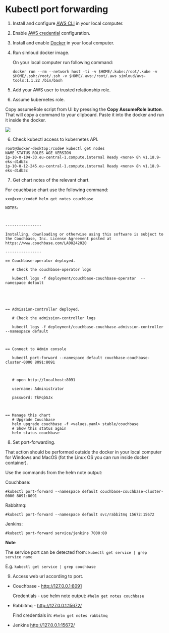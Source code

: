 # Kubectl port forwarding

1. Install and configure [AWS CLI](https://aws.amazon.com/cli/) in your local computer.
2. Enable [AWS credential](https://docs.aws.amazon.com/cli/latest/userguide/cli-configure-files.html) configuration.

2. Install and enable [Docker](https://docs.docker.com/get-docker/) in your local computer.

3. Run simloud docker image.

   On your local computer run following command:

   ```
   docker run --rm --network host -ti -v $HOME/.kube:/root/.kube -v $HOME/.ssh:/root/.ssh -v $HOME/.aws:/root/.aws simloud/aws-tools:1.1.22 /bin/bash
   ```

4. Add your AWS user to trusted relationship role.

5. Assume kubernetes role.

Copy assumeRole script from UI by pressing the **Copy AssumeRole button**. That will copy a command to your clipboard. Paste it into the docker and run it inside the docker.

![](/home/simloud/IdeaProjects/simloud-docs/static/img/kubernetes/kubectl-port-forwarding/image1.png)


6. Check kubectl access to kubernetes API.

```
root@docker-desktop:/code# kubectl get nodes
NAME STATUS ROLES AGE VERSION
ip-10-0-104-33.eu-central-1.compute.internal Ready <none> 8h v1.18.9-eks-d1db3c
ip-10-0-12-245.eu-central-1.compute.internal Ready <none> 8h v1.18.9-eks-d1db3c
```

7. Get chart notes of the relevant chart.

For couchbase chart use the following command:

```
xxx@xxx:/code# helm get notes couchbase

NOTES:



----------------

Installing, downloading or otherwise using this software is subject to the Couchbase, Inc. License Agreement posted at https://www.couchbase.com/LA08242020

----------------

== Couchbase-operator deployed.

   # Check the couchbase-operator logs

   kubectl logs -f deployment/couchbase-couchbase-operator  --namespace default





== Admission-controller deployed.

   # Check the admission-controller logs

   kubectl logs -f deployment/couchbase-couchbase-admission-controller --namespace default



== Connect to Admin console

   kubectl port-forward --namespace default couchbase-couchbase-cluster-0000 8091:8091



   # open http://localhost:8091

   username: Administrator

   password: TkFqbGJx



== Manage this chart
   # Upgrade Couchbase
   helm upgrade couchbase -f <values.yaml> stable/couchbase
   # Show this status again
   helm status couchbase
```

8. Set port-forwarding.

That action should be performed outside the docker in your local computer for Windows and MacOS
(fot the Linux OS you can run inside docker container).

Use the commands from the helm note output:

Couchbase:

```
#kubectl port-forward --namespace default couchbase-couchbase-cluster-0000 8091:8091
```

Rabbitmq:

```
#kubectl port-forward --namespace default svc/rabbitmq 15672:15672
```

Jenkins:

```
#kubectl port-forward service/jenkins 7000:80
```

**Note**

The service port can be detected from: `kubectl get service | grep service name`

E.g. `kubectl get service | grep couchbase`

9. Access web url according to port.

- Couchbase - http://127.0.0.1:8091

  Credentials - use helm note output:
  `#helm get notes couchbase`

- Rabbitmq - http://127.0.0.1:15672/

  Find credentials in:
  `#helm get notes rabbitmq`

- Jenkins http://127.0.0.1:15672/
